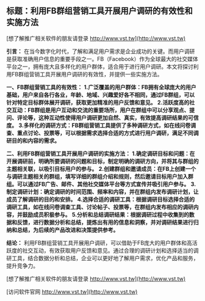 ## **标题：利用FB群组营销工具开展用户调研的有效性和实施方法**

[想了解推广相关软件的朋友请登录 http://www.vst.tw](http://www.vst.tw)

**引言：**
在当今数字化时代，了解和满足用户需求是企业成功的关键。而用户调研是获取准确用户信息的重要手段之一。FB（Facebook）作为全球最大的社交媒体平台之一，拥有庞大且多样化的用户群体，适合用于进行用户调研。本文将探讨利用FB群组营销工具开展用户调研的有效性，并提供一些实施方法。

**一、FB群组营销工具的有效性：**
**1.广泛覆盖的用户群体：FB拥有全球庞大的用户基础，用户来自各行各业，年龄、地域、兴趣爱好各不相同，通过FB群组，可以针对特定目标群体展开调研，获取更加精准的用户反馈和意见。**
**2.活跃度高的社交互动：FB群组是用户互动和交流的重要场所，用户在群组中可以分享观点、提问、评论等，这种互动性使得用户调研更加自然、真实，有效提高调研结果的可信度。**
**3.多样化的调研方式：FB群组营销工具提供了多种调研方式，如在线问卷调查、重点讨论、投票等，可以根据需求选择合适的方式进行用户调研，满足不同调研目的和内容的需求。**

**二、利用FB群组营销工具开展用户调研的实施方法：**
**1.确定调研目标和问题：在开展调研前，明确所要调研的问题和目标，制定明确的调研方向，并将其与群组的主题相关联，以吸引目标用户的参与。**
**2.创建群组和邀请成员：在FB上创建一个与调研主题相关的群组，填写详细的群组介绍和规则，然后邀请目标用户加入群组。可以通过FB广告、邮件、其他社交媒体平台等方式宣传并吸引用户参与。**
**3.制定调研计划：确定调研的时间范围、频率和内容，并在群组内发布调研计划，让成员了解调研的目的和安排。**
**4.选择合适的调研工具：根据调研目标选择合适的调研工具，如在线问卷调查工具、讨论帖子、投票等，在群组内发布相应的调研内容，并鼓励成员积极参与。**
**5.分析和总结调研结果：根据调研过程中收集到的数据和反馈，进行数据分析和总结，提炼出有用的信息和洞察，并对调研结果进行归纳和总结，为后续的产品改进和决策提供参考。**

**结论：**
利用FB群组营销工具开展用户调研，可以借助于FB庞大的用户群体和高活跃度的社交互动，有效获取用户反馈和意见。通过合理的调研计划和选择适当的调研工具，结合数据分析和总结，企业可以更好地了解用户需求，优化产品和服务，提升竞争力。

[想了解推广相关软件的朋友请登录 http://www.vst.tw](http://www.vst.tw)


[访问软件官网 http://www.vst.tw](http://www.vst.tw)
